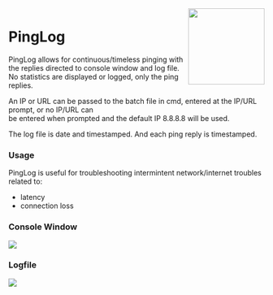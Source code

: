 
<img src="https://i.imgur.com/Oy6whpE.png" width="150" align="right">

# PingLog



PingLog allows for continuous/timeless pinging with the replies directed to console window and log file. No statistics are displayed or logged, only the ping replies. 

An IP or URL can be passed to the batch file in cmd, entered at the IP/URL prompt, or no IP/URL can <br>
be entered when prompted and the default IP 8.8.8.8 will be used. 

The log file is date and timestamped. And each ping reply is timestamped. 

### Usage

PingLog is useful for troubleshooting intermintent network/internet troubles related to:
 * latency
 * connection loss

### Console Window

<img src="https://i.imgur.com/33g5115.png">

### Logfile 

<img src="https://i.imgur.com/Cj7VpUQ.png">






